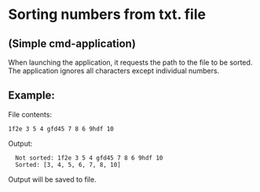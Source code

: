 
# Sorting numbers from txt. file
## (Simple cmd-application) 

When launching the application, it requests the path to the file to be sorted.
The application ignores all characters except individual numbers.

## Example:

File contents: 
```
1f2e 3 5 4 gfd45 7 8 6 9hdf 10
```

Output: 
```
  Not sorted: 1f2e 3 5 4 gfd45 7 8 6 9hdf 10
  Sorted: [3, 4, 5, 6, 7, 8, 10]
```  
Output will be saved to file.
